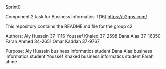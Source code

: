 Sprint0

Component 2 task for Business Informatics T(16)
https://c2gps.com/


This repository contains the README.md file for the group c2 


Authors:
Aly Hussein 37-1116
Youssef Khaled 37-2598
Dana Alaa 37-16350
Farah Ahmed 34-2651
Omar Kaddah 37-9767


Purpose:
Aly Hussein business informatics student 
Dana Alaa business informatics student 
Youssef Khaked business informatics student
Farah ahme

 
